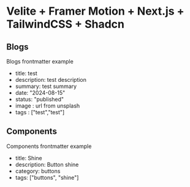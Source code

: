 # Velite  + Framer Motion + Next.js + TailwindCSS + Shadcn

## Blogs

Blogs frontmatter example

- title: test
- description: test description
- summary: test summary
- date: "2024-08-15"
- status: "published"
- image : url from unsplash
- tags : ["test","test"]

## Components

Components frontmatter example

- title: Shine
- description: Button shine
- category: buttons
- tags: ["buttons", "shine"]
